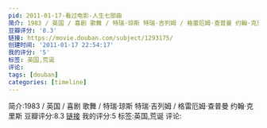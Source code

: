 ```yaml
---
pid: 2011-01-17-看过电影-人生七部曲
简介: 1983 / 英国 / 喜剧 歌舞 / 特瑞·琼斯 特瑞·吉列姆 / 格雷厄姆·查普曼 约翰·克里斯
豆瓣评分: '8.3'
链接: https://movie.douban.com/subject/1293175/
创建时间: '2011-01-17 22:54:17'
我的评分: '5'
标签: 英国,荒诞
评论:
tags: [douban]
categories: [timeline]
---
```

简介:1983 / 英国 / 喜剧 歌舞 / 特瑞·琼斯 特瑞·吉列姆 / 格雷厄姆·查普曼 约翰·克里斯
豆瓣评分:8.3
[链接](https://movie.douban.com/subject/1293175/)
我的评分:5
标签:英国,荒诞
评论:
